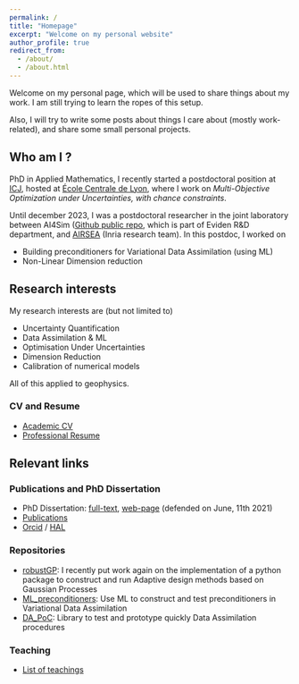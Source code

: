 ```yaml
---
permalink: /
title: "Homepage"
excerpt: "Welcome on my personal website"
author_profile: true
redirect_from: 
  - /about/
  - /about.html
---
```


Welcome on my personal page, which will be used to share things about
my work. I am still trying to learn the ropes of this setup.

Also, I will try to write some posts about things I care about (mostly
work-related), and share some small personal projects.

Who am I ?
---
PhD in Applied Mathematics, I recently started a postdoctoral position at [ICJ](https://math.univ-lyon1.fr/icj), hosted at [École Centrale de Lyon](https://www.ec-lyon.fr/en/research/research-centrale-lyon), where I work on *Multi-Objective Optimization under Uncertainties, with chance constraints*.

Until december 2023, I was a postdoctoral researcher in the joint
laboratory between AI4Sim ([Github public
repo](https://github.com/AI4SIM), which is part of Eviden R&D
department, and [AIRSEA](https://team.inria.fr/airsea/en/) (Inria
research team).
In this postdoc, I worked on 
* Building preconditioners for Variational Data Assimilation (using ML)
* Non-Linear Dimension reduction


Research interests
---
My research interests are (but not limited to)
* Uncertainty Quantification
* Data Assimilation & ML
* Optimisation Under Uncertainties
* Dimension Reduction
* Calibration of numerical models

All of this applied to geophysics.

### CV and Resume
* [Academic CV](https://vtrappler.github.io/files/TRAPPLER_academic_CV.pdf)
* [Professional Resume](https://vtrappler.github.io/files/professional_resume_TRAPPLER.pdf)

Relevant links
---

### Publications and PhD Dissertation
* PhD Dissertation: [full-text](https://vtrappler.github.io/files/trappler_dissertation.pdf), [web-page](https://vtrappler.github.io/publication/2021-06-11-parameter-control-in-the-presence-of-uncertainties) (defended on June, 11th 2021)
* [Publications](/publications/)
* [Orcid](https://orcid.org/0000-0003-4620-4861) / [HAL](https://cv.hal.science/victor-trappler)


### Repositories
* [robustGP](https://github.com/VTrappler/robustGP/tree/dev): I recently put work again on the implementation of a python package to construct and run Adaptive design methods based on Gaussian Processes
* [ML_preconditioners](https://github.com/VTrappler/ML_preconditioners): Use ML to construct and test preconditioners in Variational Data Assimilation
* [DA_PoC](https://github.com/VTrappler/DA_PoC): Library to test and prototype quickly Data Assimilation procedures

### Teaching
* [List of teachings](/teaching/)


<!-- * [GitLab repository dedicated to my PhD (in French)](https://gitlab.inria.fr/vtrapple/These) -->




